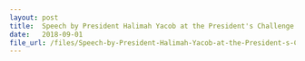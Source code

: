 ```yaml
---
layout: post
title:  Speech by President Halimah Yacob at the President's Challenge 2018 Volunteer Drive
date:   2018-09-01
file_url: /files/Speech-by-President-Halimah-Yacob-at-the-President-s-Challenge-2018-Volunteer-Drive-2018-09-01.pdf
---
```

